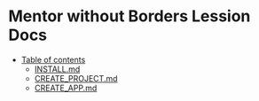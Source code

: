 # Mentor without Borders Lession Docs

- [Table of contents](#table-of-contents)
  - [INSTALL.md](https://github.com/meet86/mwb/blob/main/django/INSTALL.md)
  - [CREATE_PROJECT.md](https://github.com/meet86/mwb/blob/main/django/CREATE_PROJECT.md)
  - [CREATE_APP.md](https://github.com/meet86/mwb/blob/main/django/CREATE_APP.md)